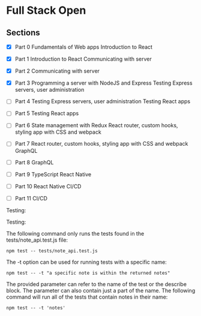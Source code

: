 # Full Stack Open

## Sections

- [x] Part 0
      Fundamentals of Web apps
      Introduction to React

- [x] Part 1
      Introduction to React
      Communicating with server

- [x] Part 2
      Communicating with server

- [x] Part 3
      Programming a server with NodeJS and Express
      Testing Express servers, user administration

- [ ] Part 4
      Testing Express servers, user administration
      Testing React apps

- [ ] Part 5
      Testing React apps

- [ ] Part 6
      State management with Redux
      React router, custom hooks, styling app with CSS and webpack

- [ ] Part 7
      React router, custom hooks, styling app with CSS and webpack
      GraphQL

- [ ] Part 8
      GraphQL

- [ ] Part 9
      TypeScript
      React Native

- [ ] Part 10
      React Native
      CI/CD

- [ ] Part 11
      CI/CD

Testing:

Testing: 

The following command only runs the tests found in the tests/note_api.test.js file:

    npm test -- tests/note_api.test.js

The -t option can be used for running tests with a specific name:

    npm test -- -t "a specific note is within the returned notes"

The provided parameter can refer to the name of the test or the describe block. The parameter can also contain just a part of the name. The following command will run all of the tests that contain notes in their name:

    npm test -- -t 'notes'
